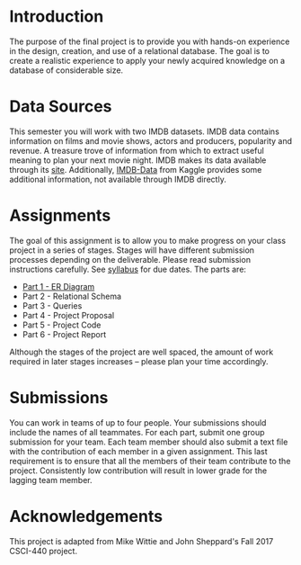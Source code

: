 # Introduction

The purpose of the final project is to provide you with hands-on experience in
the design, creation, and use of a relational database. The goal is to create a
realistic experience to apply your newly acquired knowledge on a database of
considerable size.

# Data Sources

This semester you will work with two IMDB datasets. IMDB data contains
information on films and movie shows, actors and producers, popularity and
revenue. A treasure trove of information from which to extract useful meaning to
plan your next movie night.  IMDB makes its data available through its
[site](https://datasets.imdbws.com/).  Additionally,
[IMDB-Data](https://www.kaggle.com/PromptCloudHQ/imdb-data) from Kaggle
provides some additional information, not available through IMDB directly.

# Assignments

The goal of this assignment is to allow you to make progress on your class
project in a series of stages. Stages will have different submission processes
depending on the deliverable.  Please read submission instructions carefully.
See [syllabus](../README.md) for due dates.
The parts are:

* [Part 1 - ER Diagram](part01/README.md)
* Part 2 - Relational Schema
* Part 3 - Queries
* Part 4 - Project Proposal
* Part 5 - Project Code
* Part 6 - Project Report

Although the stages of the project are well spaced, the amount of work required
in later stages increases – please plan your time accordingly.

# Submissions

You can work in teams of up to four people.  Your submissions should include the
names of all teammates.  For each part, submit one group submission for
your team.  Each team member should also submit a text file with the
contribution of each member in a given assignment. This last requirement is to
ensure that all the members of their team contribute to the project.
Consistently low contribution will result in lower grade for the lagging team
member.

# Acknowledgements

This project is adapted from Mike Wittie and John Sheppard's Fall 2017 CSCI-440
project.
